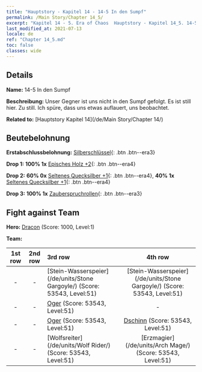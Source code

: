 ```yaml
---
title: "Hauptstory - Kapitel 14 - 14-5 In den Sumpf"
permalink: /Main Story/Chapter 14_5/
excerpt: "Kapitel 14 - 5. Era of Chaos  Hauptstory - Kapitel 14_5. 14-5 In den Sumpf"
last_modified_at: 2021-07-13
locale: de
ref: "Chapter 14_5.md"
toc: false
classes: wide
---
```


## Details

 **Name:** 14-5 In den Sumpf

 **Beschreibung:** Unser Gegner ist uns nicht in den Sumpf gefolgt. Es ist still hier. Zu still. Ich spüre, dass uns etwas auflauert, uns beobachtet.

 **Related to:** [Hauptstory Kapitel 14](/de/Main Story/Chapter 14/)

## Beutebelohnung

 **Erstabschlussbelohnung:** [Silberschlüssel](/ItemsDE/con_693/){: .btn .btn--era3}

 **Drop 1:** **100% 1x** [Episches Holz +2](/ItemsDE/mat_48/){: .btn .btn--era4}

 **Drop 2:** **60% 0x** [Seltenes Quecksilber +1](/ItemsDE/mat_42/){: .btn .btn--era4}, **40% 1x** [Seltenes Quecksilber +1](/ItemsDE/mat_42/){: .btn .btn--era4}

 **Drop 3:** **100% 1x** [Zauberspruchrollen](/ItemsDE/con_694/){: .btn .btn--era3}


## Fight against Team
 **Hero:** [Dracon](/de/heroes/Dracon/) (Score: 1000, Level:1)

 **Team:**


  | 1st row | 2nd row | 3rd row | 4th row |
  |:----:|:----:|:----|:----:|
  | - | - | [Stein-Wasserspeier](/de/units/Stone Gargoyle/) (Score: 53543, Level:51)  | [Stein-Wasserspeier](/de/units/Stone Gargoyle/) (Score: 53543, Level:51)  |
  | - | - | [Oger](/de/units/Ogre/) (Score: 53543, Level:51)  | - |
  | - | - | [Oger](/de/units/Ogre/) (Score: 53543, Level:51)  | [Dschinn](/de/units/Genie/) (Score: 53543, Level:51)  |
  | - | - | [Wolfsreiter](/de/units/Wolf Rider/) (Score: 53543, Level:51)  | [Erzmagier](/de/units/Arch Mage/) (Score: 53543, Level:51)  |


